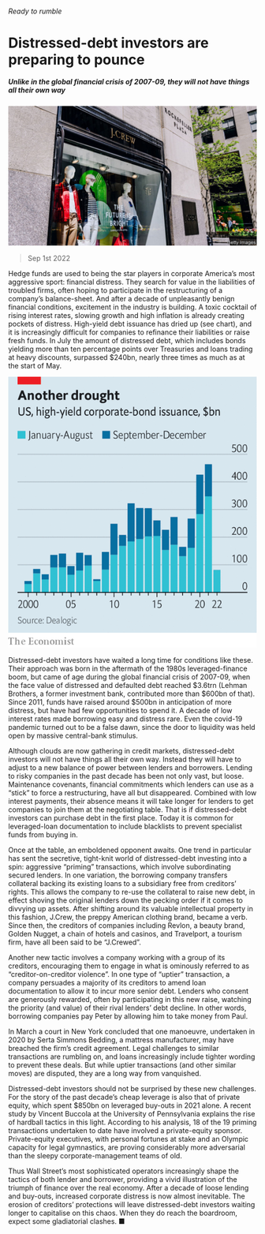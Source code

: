 ###### Ready to rumble

# Distressed-debt investors are preparing to pounce 

##### Unlike in the global financial crisis of 2007-09, they will not have things all their own way 

![image](images/20220903_FNP504.jpg) 

> Sep 1st 2022 

Hedge funds are used to being the star players in corporate America’s most aggressive sport: financial distress. They search for value in the liabilities of troubled firms, often hoping to participate in the restructuring of a company’s balance-sheet. And after a decade of unpleasantly benign financial conditions, excitement in the industry is building. A toxic cocktail of rising interest rates, slowing growth and high inflation is already creating pockets of distress. High-yield debt issuance has dried up (see chart), and it is increasingly difficult for companies to refinance their liabilities or raise fresh funds. In July the amount of distressed debt, which includes bonds yielding more than ten percentage points over Treasuries and loans trading at heavy discounts, surpassed $240bn, nearly three times as much as at the start of May.

![image](images/20220903_FNC710.png) 


Distressed-debt investors have waited a long time for conditions like these. Their approach was born in the aftermath of the 1980s leveraged-finance boom, but came of age during the global financial crisis of 2007-09, when the face value of distressed and defaulted debt reached $3.6trn (Lehman Brothers, a former investment bank, contributed more than $600bn of that). Since 2011, funds have raised around $500bn in anticipation of more distress, but have had few opportunities to spend it. A decade of low interest rates made borrowing easy and distress rare. Even the covid-19 pandemic turned out to be a false dawn, since the door to liquidity was held open by massive central-bank stimulus.

Although clouds are now gathering in credit markets, distressed-debt investors will not have things all their own way. Instead they will have to adjust to a new balance of power between lenders and borrowers. Lending to risky companies in the past decade has been not only vast, but loose. Maintenance covenants, financial commitments which lenders can use as a “stick” to force a restructuring, have all but disappeared. Combined with low interest payments, their absence means it will take longer for lenders to get companies to join them at the negotiating table. That is if distressed-debt investors can purchase debt in the first place. Today it is common for leveraged-loan documentation to include blacklists to prevent specialist funds from buying in.

Once at the table, an emboldened opponent awaits. One trend in particular has sent the secretive, tight-knit world of distressed-debt investing into a spin: aggressive “priming” transactions, which involve subordinating secured lenders. In one variation, the borrowing company transfers collateral backing its existing loans to a subsidiary free from creditors’ rights. This allows the company to re-use the collateral to raise new debt, in effect shoving the original lenders down the pecking order if it comes to divvying up assets. After shifting around its valuable intellectual property in this fashion, J.Crew, the preppy American clothing brand, became a verb. Since then, the creditors of companies including Revlon, a beauty brand, Golden Nugget, a chain of hotels and casinos, and Travelport, a tourism firm, have all been said to be “J.Crewed”.

Another new tactic involves a company working with a group of its creditors, encouraging them to engage in what is ominously referred to as “creditor-on-creditor violence”. In one type of “uptier” transaction, a company persuades a majority of its creditors to amend loan documentation to allow it to incur more senior debt. Lenders who consent are generously rewarded, often by participating in this new raise, watching the priority (and value) of their rival lenders’ debt decline. In other words, borrowing companies pay Peter by allowing him to take money from Paul.

In March a court in New York concluded that one manoeuvre, undertaken in 2020 by Serta Simmons Bedding, a mattress manufacturer, may have breached the firm’s credit agreement. Legal challenges to similar transactions are rumbling on, and loans increasingly include tighter wording to prevent these deals. But while uptier transactions (and other similar moves) are disputed, they are a long way from vanquished.

Distressed-debt investors should not be surprised by these new challenges. For the story of the past decade’s cheap leverage is also that of private equity, which spent $850bn on leveraged buy-outs in 2021 alone. A recent study by Vincent Buccola at the University of Pennsylvania explains the rise of hardball tactics in this light. According to his analysis, 18 of the 19 priming transactions undertaken to date have involved a private-equity sponsor. Private-equity executives, with personal fortunes at stake and an Olympic capacity for legal gymnastics, are proving considerably more adversarial than the sleepy corporate-management teams of old.

Thus Wall Street’s most sophisticated operators increasingly shape the tactics of both lender and borrower, providing a vivid illustration of the triumph of finance over the real economy. After a decade of loose lending and buy-outs, increased corporate distress is now almost inevitable. The erosion of creditors’ protections will leave distressed-debt investors waiting longer to capitalise on this chaos. When they do reach the boardroom, expect some gladiatorial clashes. ■


